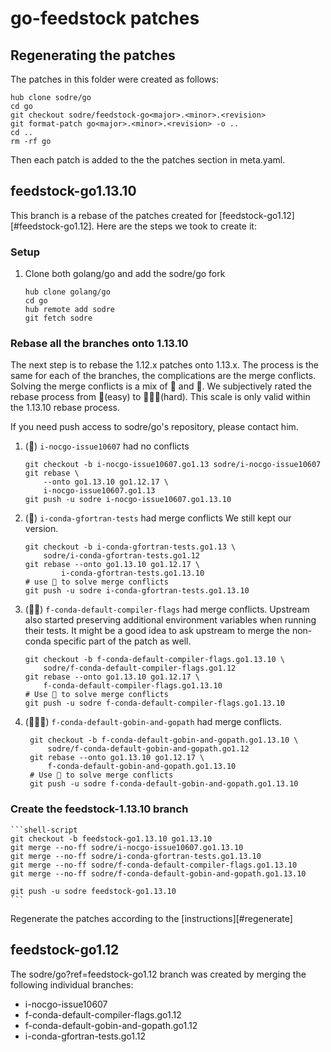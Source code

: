 # go-feedstock patches

## <a name="regenerate"></a>Regenerating the patches
The patches in this folder were created as follows:

    hub clone sodre/go
    cd go
    git checkout sodre/feedstock-go<major>.<minor>.<revision>
    git format-patch go<major>.<minor>.<revision> -o ..
    cd ..
    rm -rf go

Then each patch is added to the the patches section in meta.yaml.


## <a name="feedstock-go1.13.10"></a>feedstock-go1.13.10
This branch is a rebase of the patches created for [feedstock-go1.12][#feedstock-go1.12].
Here are the steps we took to create it:

### Setup

  1. Clone both golang/go and add the sodre/go fork
        ```shell script
        hub clone golang/go
        cd go
        hub remote add sodre
        git fetch sodre
        ```

### Rebase all the branches onto 1.13.10
The next step is to rebase the 1.12.x patches onto 1.13.x.
The process is the same for each of the branches, the complications are the merge conflicts.
Solving the merge conflicts is a mix of 🎨 and 🔬.
We subjectively rated the rebase process from 🥬(easy) to  🧠🧠🧠(hard).
This scale is only valid within the 1.13.10 rebase process.

If you need push access to sodre/go's repository, please contact him.

  1.  (🥬) `i-nocgo-issue10607` had no conflicts
        ```shell script
        git checkout -b i-nocgo-issue10607.go1.13 sodre/i-nocgo-issue10607
        git rebase \
            --onto go1.13.10 go1.12.17 \
            i-nocgo-issue10607.go1.13   
        git push -u sodre i-nocgo-issue10607.go1.13.10
        ```
        
  1. (🧠) `i-conda-gfortran-tests` had merge conflicts 
      We still kept our version.
  
        ```shell script
        git checkout -b i-conda-gfortran-tests.go1.13 \
            sodre/i-conda-gfortran-tests.go1.12
        git rebase --onto go1.13.10 go1.12.17 \
                i-conda-gfortran-tests.go1.13.10
        # use 🧠 to solve merge conflicts
        git push -u sodre i-conda-gfortran-tests.go1.13.10
        ```
        
  1. (🧠🧠) `f-conda-default-compiler-flags` had merge conflicts.
      Upstream also started preserving additional environment variables when running their tests.
      It might be a good idea to ask upstream to merge the non-conda specific part of the patch as well.
      
        ```shell script
        git checkout -b f-conda-default-compiler-flags.go1.13.10 \
            sodre/f-conda-default-compiler-flags.go1.12    
        git rebase --onto go1.13.10 go1.12.17 \
            f-conda-default-compiler-flags.go1.13.10
        # Use 🧠 to solve merge conflicts
        git push -u sodre f-conda-default-compiler-flags.go1.13.10
        ```
        
  1. (🧠🧠🧠) `f-conda-default-gobin-and-gopath` had merge conflicts.
  
       ```shell script
        git checkout -b f-conda-default-gobin-and-gopath.go1.13.10 \
            sodre/f-conda-default-gobin-and-gopath.go1.12
        git rebase --onto go1.13.10 go1.12.17 \
            f-conda-default-gobin-and-gopath.go1.13.10
        # Use 🧠 to solve merge conflicts
        git push -u sodre f-conda-default-gobin-and-gopath.go1.13.10
        ```
     
### Create the feedstock-1.13.10 branch

    ```shell-script
    git checkout -b feedstock-go1.13.10 go1.13.10
    git merge --no-ff sodre/i-nocgo-issue10607.go1.13.10
    git merge --no-ff sodre/i-conda-gfortran-tests.go1.13.10
    git merge --no-ff sodre/f-conda-default-compiler-flags.go1.13.10
    git merge --no-ff sodre/f-conda-default-gobin-and-gopath.go1.13.10
    
    git push -u sodre feedstock-go1.13.10 
    ```

Regenerate the patches according to the [instructions][#regenerate]


    
## <a name="feedstock-go1.12"></a>feedstock-go1.12
The sodre/go?ref=feedstock-go1.12 branch was created by merging
the following individual branches:

  - i-nocgo-issue10607
  - f-conda-default-compiler-flags.go1.12
  - f-conda-default-gobin-and-gopath.go1.12
  - i-conda-gfortran-tests.go1.12

